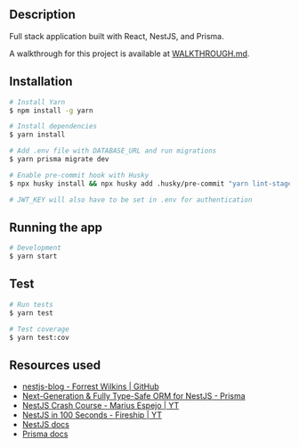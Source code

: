 ## Description

Full stack application built with React, NestJS, and Prisma.

A walkthrough for this project is available at [WALKTHROUGH.md](WALKTHROUGH.md).

## Installation

```bash
# Install Yarn
$ npm install -g yarn

# Install dependencies
$ yarn install

# Add .env file with DATABASE_URL and run migrations
$ yarn prisma migrate dev

# Enable pre-commit hook with Husky
$ npx husky install && npx husky add .husky/pre-commit "yarn lint-staged"

# JWT_KEY will also have to be set in .env for authentication
```

## Running the app

```bash
# Development
$ yarn start
```

## Test

```bash
# Run tests
$ yarn test

# Test coverage
$ yarn test:cov
```

## Resources used

- [nestjs-blog - Forrest Wilkins | GitHub](https://github.com/forrestwilkins/nestjs-blog)
- [Next-Generation & Fully Type-Safe ORM for NestJS - Prisma](https://www.prisma.io/nestjs)
- [NestJS Crash Course - Marius Espejo | YT](https://www.youtube.com/watch?v=2n3xS89TJMI)
- [NestJS in 100 Seconds - Fireship | YT](https://www.youtube.com/watch?v=0M8AYU_hPas)
- [NestJS docs](https://docs.nestjs.com)
- [Prisma docs](https://www.prisma.io/docs)
